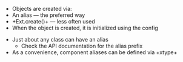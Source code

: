 * Objects are created via:
 * An alias &mdash; the preferred way
 * +Ext.create()+ &mdash; less often used
* When the object is created, it is initialized using the config 
- Just about any class can have an alias
    - Check the API documentation for the alias prefix
- As a convenience, component aliases can be defined via +xtype+
